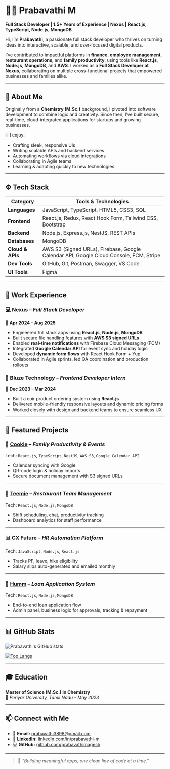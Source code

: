 # 👩‍💻 Prabavathi M

**Full Stack Developer | 1.5+ Years of Experience | Nexus | React.js, TypeScript, Node.js, MongoDB**

Hi, I’m **Prabavathi**, a passionate full stack developer who thrives on turning ideas into interactive, scalable, and user-focused digital products.

I’ve contributed to impactful platforms in **finance**, **employee management**, **restaurant operations**, and **family productivity**, using tools like **React.js**, **Node.js**, **MongoDB**, and **AWS**. I worked as a **Full Stack Developer at Nexus**, collaborating on multiple cross-functional projects that empowered businesses and families alike.

---

## 🧠 About Me

Originally from a **Chemistry (M.Sc.)** background, I pivoted into software development to combine logic and creativity. Since then, I’ve built secure, real-time, cloud-integrated applications for startups and growing businesses.

💡 I enjoy:
- Crafting sleek, responsive UIs  
- Writing scalable APIs and backend services  
- Automating workflows via cloud integrations  
- Collaborating in Agile teams  
- Learning & adapting quickly to new technologies

---

## ⚙️ Tech Stack

| Category        | Tools & Technologies                                                                 |
|----------------|----------------------------------------------------------------------------------------|
| **Languages**   | JavaScript, TypeScript, HTML5, CSS3, SQL                                               |
| **Frontend**    | React.js, Redux, React Hook Form, Tailwind CSS, Bootstrap                             |
| **Backend**     | Node.js, Express.js, NestJS, REST APIs                                                 |
| **Databases**   | MongoDB                                                                                |
| **Cloud & APIs**| AWS S3 (Signed URLs), Firebase, Google Calendar API, Google Cloud Console, FCM, Stripe |
| **Dev Tools**   | GitHub, Git, Postman, Swagger, VS Code                                                 |
| **UI Tools**    | Figma                                                                       |

---

## 💼 Work Experience

### 💻 Nexus – *Full Stack Developer*  
📆 **Apr 2024 – Aug 2025**  
- Engineered full stack apps using **React.js**, **Node.js**, **MongoDB**  
- Built secure file handling features with **AWS S3 signed URLs**  
- Enabled **real-time notifications** with Firebase Cloud Messaging (FCM)  
- Integrated **Google Calendar API** for event sync and holiday logic  
- Developed **dynamic form flows** with React Hook Form + Yup  
- Collaborated in Agile sprints, led QA coordination and production rollouts

### 🧪 Bluze Technology – *Frontend Developer Intern*  
📆 **Dec 2023 – Mar 2024**  
- Built a coir product ordering system using **React.js**  
- Delivered mobile-friendly responsive layouts and dynamic pricing forms  
- Worked closely with design and backend teams to ensure seamless UX

---

## 🚀 Featured Projects

### 🍪 [Cookie](https://app.mycookiefam.com) – *Family Productivity & Events*  
Tech: `React.js`, `TypeScript`, `NestJS`, `AWS S3`, `Google Calendar API`  
- Calendar syncing with Google  
- QR-code login & holiday imports  
- Secure document management with S3 signed URLs

---

### 💬 [Teemie](https://test.teemieapp.com) – *Restaurant Team Management*  
Tech: `React.js`, `Node.js`, `MongoDB`  
- Shift scheduling, chat, productivity tracking  
- Dashboard analytics for staff performance

---

### 📊 CX Future – *HR Automation Platform*  
Tech: `JavaScript`, `Node.js`, `React.js`  
- Tracks PF, leave, hike eligibility  
- Salary slips auto-generated and emailed monthly

---

### 💸 [Humm](https://login.shophumm.co.uk) – *Loan Application System*  
Tech: `React.js`, `Node.js`, `MongoDB`  
- End-to-end loan application flow  
- Admin panel, business logic for approvals, tracking & repayment

---

## 📊 GitHub Stats

![Prabavathi's GitHub stats](https://github-readme-stats.vercel.app/api?username=prabavathimagesh&show_icons=true&theme=radical)

[![Top Langs](https://github-readme-stats.vercel.app/api/top-langs/?username=prabavathimagesh&langs_count=8&layout=compact)](https://github.com/prabavathimagesh/github-readme-stats)


---

## 🎓 Education

**Master of Science (M.Sc.) in Chemistry**  
📍 *Periyar University, Tamil Nadu – May 2023*

---

## 📫 Connect with Me

- 📧 **Email:** [prabavathi3898@gmail.com](mailto:prabavathi3898@gmail.com)  
- 🔗 **LinkedIn:** [linkedin.com/in/prabavathi-m](https://linkedin.com/in/prabavathi-m)  
- 💻 **GitHub:** [github.com/prabavathimagesh](https://github.com/prabavathimagesh)

---

> 💬 *"Building meaningful apps, one clean line of code at a time."*
